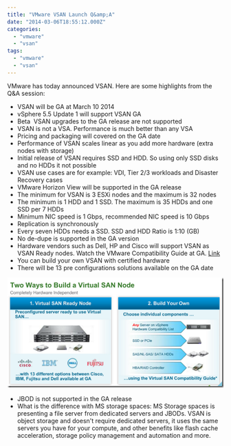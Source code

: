 ```yaml
---
title: "VMware VSAN Launch Q&amp;A"
date: "2014-03-06T18:55:12.000Z"
categories: 
  - "vmware"
  - "vsan"
tags: 
  - "vmware"
  - "vsan"
---
```


VMware has today announced VSAN. Here are some highlights from the Q&A session:

- VSAN will be GA at March 10 2014
- vSphere 5.5 Update 1 will support VSAN GA
- Beta  VSAN upgrades to the GA release are not supported
- VSAN is not a VSA. Performance is much better than any VSA
- Pricing and packaging will covered on the GA date
- Performance of VSAN scales linear as you add more hardware (extra nodes with storage)
- Initial release of VSAN requires SSD and HDD. So using only SSD disks and no HDDs it not possible
- VSAN use cases are for example: VDI, Tier 2/3 workloads and Disaster Recovery cases
- VMware Horizon View will be supported in the GA release
- The minimum for VSAN is 3 ESXi nodes and the maximum is 32 nodes
- The minimum is 1 HDD and 1 SSD. The maximum is 35 HDDs and one SSD per 7 HDDs
- Minimum NIC speed is 1 Gbps, recommended NIC speed is 10 Gbps
- Replication is synchronously
- Every seven HDDs needs a SSD. SSD and HDD Ratio is 1:10 (GB)
- No de-dupe is supported in the GA version
- Hardware vendors such as Dell, HP and Cisco will support VSAN as VSAN Ready nodes. Watch the VMware Compatibility Guide at GA. [Link](http://www.vmware.com/resources/compatibility/search.php?deviceCategory=vsan)
- You can build your own VSAN with certified hardware
- There will be 13 pre configurations solutions available on the GA date

[![image](images/image_thumb.png "image")](https://www.ivobeerens.nl/wp-content/uploads/2014/03/image.png)

- JBOD is not supported in the GA release
- What is the difference with MS storage spaces: MS Storage spaces is presenting a file server from dedicated servers and JBODs. VSAN is object storage and doesn't require dedicated servers, it uses the same servers you have for your compute, and other benefits like flash cache acceleration, storage policy management and automation and more.
